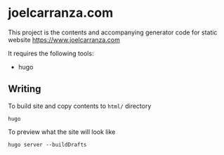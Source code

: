 # joelcarranza.com

This project is the contents and accompanying generator code for static website <https://www.joelcarranza.com>

It requires the following tools:

- hugo



## Writing

To build site and copy contents to `html/` directory

    hugo

To preview what the site will look like

    hugo server --buildDrafts
